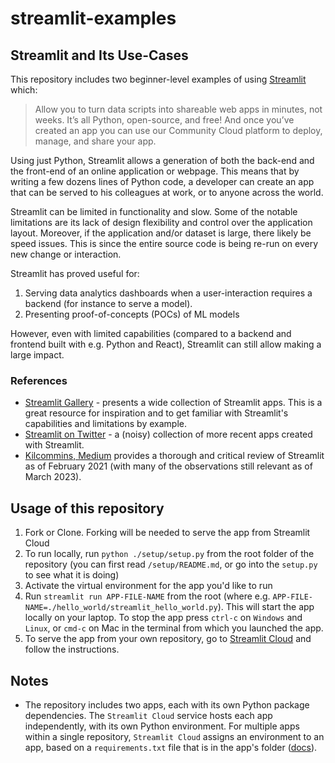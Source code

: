 # streamlit-examples

## Streamlit and Its Use-Cases

This repository includes two beginner-level examples of using [Streamlit](https://github.com/streamlit/streamlit) which:

>Allow you to turn data scripts into shareable web apps in minutes, not weeks. It’s all Python, open-source, and free! And once you’ve created an app you can use our Community Cloud platform to deploy, manage, and share your app.

Using just Python, Streamlit allows a generation of both the back-end and the front-end of an online application or webpage. This means that by writing a few dozens lines of Python code, a developer can create an app that can be served to his colleagues at work, or to anyone across the world.

Streamlit can be limited in functionality and slow. Some of the notable limitations are its lack of design flexibility and control over the application layout. Moreover, if the application and/or dataset is large, there likely be speed issues. This is since the entire source code is being re-run on every new change or interaction.

Streamlit has proved useful for:
1. Serving data analytics dashboards when a user-interaction requires a backend (for instance to serve a model).
2. Presenting proof-of-concepts (POCs) of ML models


However, even with limited capabilities (compared to a backend and frontend built with e.g. Python and React), Streamlit can still allow making a large impact. 

### References
* [Streamlit Gallery](https://streamlit.io/gallery) - presents a wide collection of Streamlit apps. This is a great resource for inspiration and to get familiar with Streamlit's capabilities and limitations by example. 
* [Streamlit on Twitter](https://twitter.com/search?q=%23streamlit) - a (noisy) collection of more recent apps created with Streamlit.
* [Kilcommins, Medium](https://medium.datadriveninvestor.com/streamlit-everything-you-need-to-know-665eb90fcf4a) provides a thorough and critical review of Streamlit as of February 2021 (with many of the observations still relevant as of March 2023).

## Usage of this repository

1. Fork or Clone. Forking will be needed to serve the app from Streamlit Cloud
2. To run locally, run `python ./setup/setup.py` from the root folder of the repository (you can first read `/setup/README.md`, or go into the `setup.py` to see what it is doing)
3. Activate the virtual environment for the app you'd like to run
4. Run `streamlit run APP-FILE-NAME` from the root (where e.g. `APP-FILE-NAME=./hello_world/streamlit_hello_world.py`). This will start the app locally on your laptop. To stop the app press `ctrl-c` on `Windows` and `Linux`, or `cmd-c` on Mac in the terminal from which you launched the app. 
5. To serve the app from your own repository, go to [Streamlit Cloud](https://streamlit.io/cloud) and follow the instructions.

## Notes
* The repository includes two apps, each with its own Python package dependencies. The `Streamlit Cloud` service hosts each app independently, with its own Python environment. For multiple apps within a single repository, `Streamlit Cloud` assigns an environment to an app, based on a `requirements.txt` file that is in the app's folder ([docs](https://docs.streamlit.io/streamlit-community-cloud/get-started/deploy-an-app/app-dependencies)).
